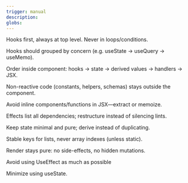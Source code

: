 ```yaml
---
trigger: manual
description: 
globs: 
---
```


Hooks first, always at top level. Never in loops/conditions.

Hooks should grouped by concern (e.g. useState -> useQuery -> useMemo).

Order inside component: hooks → state → derived values → handlers → JSX.

Non-reactive code (constants, helpers, schemas) stays outside the component.

Avoid inline components/functions in JSX—extract or memoize.

Effects list all dependencies; restructure instead of silencing lints.

Keep state minimal and pure; derive instead of duplicating.

Stable keys for lists, never array indexes (unless static).

Render stays pure: no side-effects, no hidden mutations.

Avoid using UseEffect as much as possible

Minimize using useState.
